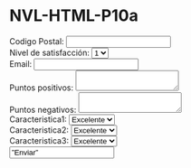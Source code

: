 # NVL-HTML-P10a
<!DOCTYPE html>
<html>
  <body>
    <p>
<form method="post" action="miservidor.php">
     <div>
       <label for=”Codigo postal”>Codigo Postal:</label>
       <input id=”Cdigo postal” type=”number”>
     </div>
     <div>
       <label for=”Nivel de satisfacción”>Nivel de satisfacción:</label>       
       <select id=”Nivel de satisfacción”>
         <option value=”1”>1</option>
         <option value=”2”>2</option>
         <option value=”3”>3</option>
         <option value=”4”>4</option>
         <option value=”5”>5</option>
       </select>
     </div>
     <div>
       <label for=”Email”>Email:</label>
       <input id=”Email” type=”text”>
     </div>
     <div>
       <label for=”Puntos positivos”>Puntos positivos:</label>
       <textarea id=”Puntos positivos”></textarea>
     </div>
     <div>
       <label for=”Puntos negativos”>Puntos negativos:</label>
       <textarea id=”Puntos negativos”></textarea>
     </div>
     <div>
       <label for=”Caracteristica1”>Caracteristica1:</label>       
       <select id=”Caracteristica1”>
         <option value=”Excelente”>Excelente</option>
         <option value=”Bueno”>Bueno</option>
         <option value=”Regular”>Regular</option>
         <option value=”Pésimo”>Pésimo</option>
       </select>
      </div>
      <div>
       <label for=”Caracteristica2”>Caracteristica2:</label>       
       <select id=”Caracteristica2”>
         <option value=”Excelente”>Excelente</option>
         <option value=”Bueno”>Bueno</option>
         <option value=”Regular”>Regular</option>
         <option value=”Pésimo”>Pésimo</option>
       </select>
      </div>
      <div>
       <label for=”Caracteristica3”>Caracteristica3:</label>       
       <select id=”Caracteristica3”>
         <option value=”Excelente”>Excelente</option>
         <option value=”Bueno”>Bueno</option>
         <option value=”Regular”>Regular</option>
         <option value=”Pésimo”>Pésimo</option>
       </select>
      </div>
   <input type=”submit” value=”Enviar”>
</form>
    </p>
  </body>
</html>
  
